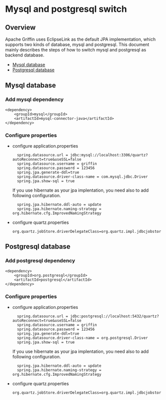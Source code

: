<!--
Licensed to the Apache Software Foundation (ASF) under one
or more contributor license agreements.  See the NOTICE file
distributed with this work for additional information
regarding copyright ownership.  The ASF licenses this file
to you under the Apache License, Version 2.0 (the
"License"); you may not use this file except in compliance
with the License.  You may obtain a copy of the License at

  http://www.apache.org/licenses/LICENSE-2.0

Unless required by applicable law or agreed to in writing,
software distributed under the License is distributed on an
"AS IS" BASIS, WITHOUT WARRANTIES OR CONDITIONS OF ANY
KIND, either express or implied.  See the License for the
specific language governing permissions and limitations
under the License.
-->

# Mysql and postgresql switch

## Overview
Apache Griffin uses EclipseLink as the default JPA implementation, which supports two kinds of database, mysql and postgresql. This document mainly describes the steps of how to switch mysql and postgresql as backend database.

- [Mysql database](#1.1)
- [Postgresql database](#1.2)

<h2 id = "1.1"></h2>

## Mysql database 
### Add mysql dependency

    <dependency>
        <groupId>mysql</groupId>
        <artifactId>mysql-connector-java</artifactId>
    </dependency>
### Configure properties

- configure application.properties

        spring.datasource.url = jdbc:mysql://localhost:3306/quartz?autoReconnect=true&useSSL=false
        spring.datasource.username = griffin
        spring.datasource.password = 123456
        spring.jpa.generate-ddl=true
        spring.datasource.driver-class-name = com.mysql.jdbc.Driver
        spring.jpa.show-sql = true
   If you use hibernate as your jpa implentation, you need also to add following configuration.
     
        spring.jpa.hibernate.ddl-auto = update
        spring.jpa.hibernate.naming-strategy = org.hibernate.cfg.ImprovedNamingStrategy
- configure quartz.properties

      org.quartz.jobStore.driverDelegateClass=org.quartz.impl.jdbcjobstore.StdJDBCDelegate

<h2 id = "1.2"></h2>

## Postgresql database 

### Add postgresql dependency

    <dependency>
        <groupId>org.postgresql</groupId>
        <artifactId>postgresql</artifactId>
    </dependency>

### Configure properties
- configure application.properties

        spring.datasource.url = jdbc:postgresql://localhost:5432/quartz?autoReconnect=true&useSSL=false
        spring.datasource.username = griffin
        spring.datasource.password = 123456
        spring.jpa.generate-ddl=true
        spring.datasource.driver-class-name = org.postgresql.Driver
        spring.jpa.show-sql = true
  If you use hibernate as your jpa implentation, you need also to add following configuration.
     
        spring.jpa.hibernate.ddl-auto = update
        spring.jpa.hibernate.naming-strategy = org.hibernate.cfg.ImprovedNamingStrategy
       
- configure quartz.properties

      org.quartz.jobStore.driverDelegateClass=org.quartz.impl.jdbcjobstore.PostgreSQLDelegate
      
